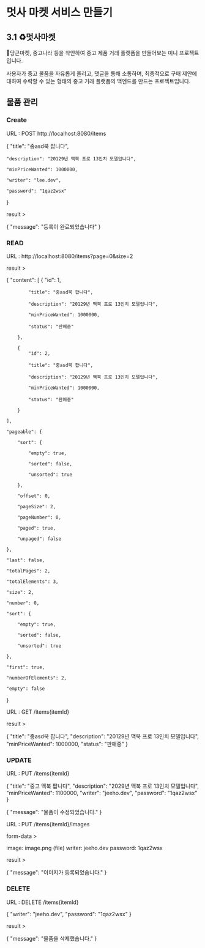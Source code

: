 # 멋사 마켓 서비스 만들기
## 3.1 ♻️멋사마켓
🥕당근마켓, 중고나라 등을 착안하여 중고 제품 거래 플랫폼을 만들어보는 미니 프로젝트입니다.

사용자가 중고 물품을 자유롭게 올리고, 댓글을 통해 소통하며, 최종적으로 구매 제안에 대하여 수락할 수 있는 형태의 중고 거래 플랫폼의 백엔드를 만드는 프로젝트입니다.

## 물품 관리

### Create

URL : POST http://localhost:8080/items

{
    "title": "중asd북 팝니다",
    
    "description": "20129년 맥북 프로 13인치 모델입니다",
    
    "minPriceWanted": 1000000,
    
    "writer": "lee.dev",
    
    "password": "1qaz2wsx"
}

result >

{
    "message": "등록이 완료되었습니다"
}

### READ

URL : http://localhost:8080/items?page=0&size=2

result > 

{
    "content": [
        {
            "id": 1,
            
            "title": "중asd북 팝니다",
            
            "description": "20129년 맥북 프로 13인치 모델입니다",
            
            "minPriceWanted": 1000000,
            
            "status": "판매중"
            
        },
        
        {
            "id": 2,
            
            "title": "중asd북 팝니다",
            
            "description": "20129년 맥북 프로 13인치 모델입니다",
            
            "minPriceWanted": 1000000,
            
            "status": "판매중"
            
        }
        
    ],
    
    "pageable": {
    
        "sort": {
        
            "empty": true,
            
            "sorted": false,
            
            "unsorted": true
            
        },
        
        "offset": 0,
        
        "pageSize": 2,
        
        "pageNumber": 0,
        
        "paged": true,
        
        "unpaged": false
        
    },
    
    "last": false,
    
    "totalPages": 2,
    
    "totalElements": 3,
    
    "size": 2,
    
    "number": 0,
    
    "sort": {
    
        "empty": true,
        
        "sorted": false,
        
        "unsorted": true
        
    },
    
    "first": true,
    
    "numberOfElements": 2,
    
    "empty": false
    
}

URL : GET /items{itemId}

result >

{
    "title": "중asd북 팝니다",
    "description": "20129년 맥북 프로 13인치 모델입니다",
    "minPriceWanted": 1000000,
    "status": "판매중"
}


### UPDATE

URL : PUT /items{itemId}

{
    "title": "중고 맥북 팝니다",
    "description": "2029년 맥북 프로 13인치 모델입니다",
    "minPriceWanted": 1100000,
    "writer": "jeeho.dev",
    "password": "1qaz2wsx"
}

{
    "message": "물품이 수정되었습니다."
}

URL : PUT /items{itemId}/images

form-data >

image:    image.png (file)
writer:   jeeho.dev
password: 1qaz2wsx

result >

{
    "message": "이미지가 등록되었습니다."
}



### DELETE

URL : DELETE /items{itemId}

{
    "writer": "jeeho.dev",
    "password": "1qaz2wsx"
}

result >

{
    "message": "물품을 삭제했습니다."
}
